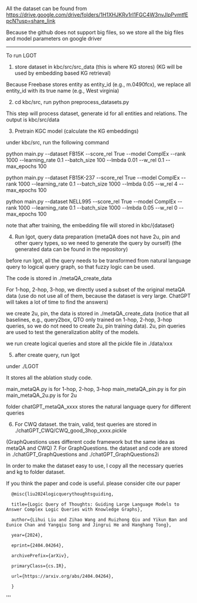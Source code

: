All the dataset can be found from https://drive.google.com/drive/folders/1H1XHJKRv1rI1FGC4W3nvJIpPvmtfEpcN?usp=share_link

Because the github does not support big files, so we store all the big files and model parameters on google driver

---------------

To run LGOT

1. store dataset in kbc/src/src_data (this is where KG stores) (KG will be used by embedding based KG retrieval)

Because Freebase stores entity as entity_id (e.g., m.0490fcx), we replace all entity_id with its true name (e.g., West virginia)


2. cd kbc/src, run python preprocess_datasets.py 

This step will process dataset, generate id for all entities and relations. The output is kbc/src/data


3. Pretrain KGC model (calculate the KG embeddings)

under kbc/src, run the following command

python main.py --dataset FB15K --score_rel True --model ComplEx --rank 1000 --learning_rate 0.1 --batch_size 100 --lmbda 0.01 --w_rel 0.1 --max_epochs 100

python main.py --dataset FB15K-237 --score_rel True --model ComplEx --rank 1000 --learning_rate 0.1 --batch_size 1000 --lmbda 0.05 --w_rel 4 --max_epochs 100

python main.py --dataset NELL995 --score_rel True --model ComplEx --rank 1000 --learning_rate 0.1 --batch_size 1000 --lmbda 0.05 --w_rel 0 --max_epochs 100

note that after training, the embedding file will stored in kbc/{dataset}


4. Run lgot, query data preparation (metaQA does not have 2u, pin and other query types, so we need to generate the query by ourself) (the generated data can be found in the repository)

before run lgot, all the query needs to be transformed from natural language query to logical query graph, so that fuzzy logic can be used.

The code is stored in ./metaQA_create_data

For 1-hop, 2-hop, 3-hop, we directly used a subset of the original metaQA data (use do not use all of them, because the dataset is very large. ChatGPT will takes a lot of time to find the answers)

we create 2u, pin, the data is stored in ./metaQA_create_data (notice that all baselines, e.g., query2box, QTO only trained on 1-hop, 2-hop, 3-hop queries, so we do not need to create 2u, pin training data). 2u, pin queries are used to test the generalization ablity of the models.

we run create logical queries and store all the pickle file in ./data/xxx


5. after create query, run lgot

under ./LGOT

It stores all the ablation study code.


main_metaQA.py is for 1-hop, 2-hop, 3-hop
main_metaQA_pin.py is for pin
main_metaQA_2u.py is for 2u

folder chatGPT_metaQA_xxxx stores the natural language query for different queries





6. For CWQ dataset. the train, valid, test queries are stored in ./chatGPT_CWQ/CWQ_good_3hop_xxxx.pickle

(GraphQuestions uses different code framework but the same idea as metaQA and CWQ)
7. For GraphQuestions. the dataset and code are stored in ./chatGPT_GraphQuestions and ./chatGPT_GraphQuestions2i



In order to make the dataset easy to use, I copy all the necessary queries and kg to folder dataset. 


If you think the paper and code is useful. please consider cite our paper 


      @misc{liu2024logicquerythoughtsguiding,

      title={Logic Query of Thoughts: Guiding Large Language Models to Answer Complex Logic Queries with Knowledge Graphs}, 
      
      author={Lihui Liu and Zihao Wang and Ruizhong Qiu and Yikun Ban and Eunice Chan and Yangqiu Song and Jingrui He and Hanghang Tong},
      
      year={2024},
      
      eprint={2404.04264},
      
      archivePrefix={arXiv},
      
      primaryClass={cs.IR},
      
      url={https://arxiv.org/abs/2404.04264}, 
      
      }
'''
